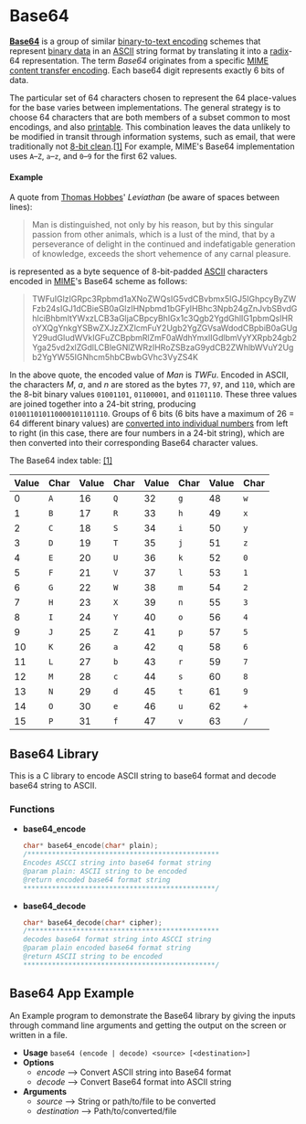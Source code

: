 # Base64

**[Base64](https://en.wikipedia.org/wiki/Base64)** is a group of similar [binary-to-text encoding](https://en.wikipedia.org/wiki/Binary-to-text_encoding) schemes that represent [binary data](https://en.wikipedia.org/wiki/Binary_data) in an [ASCII](https://en.wikipedia.org/wiki/ASCII) string format by translating it into a [radix](https://en.wikipedia.org/wiki/Radix)-64 representation. The term *Base64* originates from a specific [MIME content transfer encoding](https://en.wikipedia.org/wiki/MIME#Content-Transfer-Encoding). Each base64 digit represents exactly 6 bits of data.

The particular set of 64 characters chosen to represent the 64 place-values for the base varies between implementations. The general strategy is to choose 64 characters that are both members of a subset common to most encodings, and also [printable](https://en.wikipedia.org/wiki/Graphic_character). This combination leaves the data unlikely to be modified in transit through information systems, such as email, that were traditionally not [8-bit clean](https://en.wikipedia.org/wiki/8-bit_clean).[[1\]](https://en.wikipedia.org/wiki/Base64#cite_note-autogenerated2006-1) For example, MIME's Base64 implementation uses `A`–`Z`, `a`–`z`, and `0`–`9` for the first 62 values.

#### Example

A quote from [Thomas Hobbes](https://en.wikipedia.org/wiki/Thomas_Hobbes)' *Leviathan* (be aware of spaces between lines):

> Man is distinguished, not only by his reason, but by this singular passion from other animals, which is a lust of the mind, that by a perseverance of delight in the continued and indefatigable generation of knowledge, exceeds the short vehemence of any carnal pleasure.

is represented as a byte sequence of 8-bit-padded [ASCII](https://en.wikipedia.org/wiki/ASCII) characters encoded in [MIME](https://en.wikipedia.org/wiki/MIME)'s Base64 scheme as follows:

> TWFuIGlzIGRpc3Rpbmd1aXNoZWQsIG5vdCBvbmx5IGJ5IGhpcyByZWFzb24sIGJ1dCBieSB0aGlzIHNpbmd1bGFyIHBhc3Npb24gZnJvbSBvdGhlciBhbmltYWxzLCB3aGljaCBpcyBhIGx1c3Qgb2YgdGhlIG1pbmQsIHRoYXQgYnkgYSBwZXJzZXZlcmFuY2Ugb2YgZGVsaWdodCBpbiB0aGUgY29udGludWVkIGFuZCBpbmRlZmF0aWdhYmxlIGdlbmVyYXRpb24gb2Yga25vd2xlZGdlLCBleGNlZWRzIHRoZSBzaG9ydCB2ZWhlbWVuY2Ugb2YgYW55IGNhcm5hbCBwbGVhc3VyZS4K

In the above quote, the encoded value of *Man* is *TWFu*. Encoded in ASCII, the characters *M*, *a*, and *n* are stored as the bytes `77`, `97`, and `110`, which are the 8-bit binary values `01001101`, `01100001`, and `01101110`. These three values are joined together into a 24-bit string, producing `010011010110000101101110`. Groups of 6 bits (6 bits have a maximum of 26 = 64 different binary values) are [converted into individual numbers](https://en.wikipedia.org/wiki/Binary_number#Counting_in_binary) from left to right (in this case, there are four numbers in a 24-bit string), which are then converted into their corresponding Base64 character values.

The Base64 index table: [[1]](https://en.wikipedia.org/wiki/Base64)

| Value | Char | Value | Char | Value | Char | Value | Char |
| ----- | ---- | ----- | ---- | ----- | ---- | ----- | ---- |
| 0     | `A`  | 16    | `Q`  | 32    | `g`  | 48    | `w`  |
| 1     | `B`  | 17    | `R`  | 33    | `h`  | 49    | `x`  |
| 2     | `C`  | 18    | `S`  | 34    | `i`  | 50    | `y`  |
| 3     | `D`  | 19    | `T`  | 35    | `j`  | 51    | `z`  |
| 4     | `E`  | 20    | `U`  | 36    | `k`  | 52    | `0`  |
| 5     | `F`  | 21    | `V`  | 37    | `l`  | 53    | `1`  |
| 6     | `G`  | 22    | `W`  | 38    | `m`  | 54    | `2`  |
| 7     | `H`  | 23    | `X`  | 39    | `n`  | 55    | `3`  |
| 8     | `I`  | 24    | `Y`  | 40    | `o`  | 56    | `4`  |
| 9     | `J`  | 25    | `Z`  | 41    | `p`  | 57    | `5`  |
| 10    | `K`  | 26    | `a`  | 42    | `q`  | 58    | `6`  |
| 11    | `L`  | 27    | `b`  | 43    | `r`  | 59    | `7`  |
| 12    | `M`  | 28    | `c`  | 44    | `s`  | 60    | `8`  |
| 13    | `N`  | 29    | `d`  | 45    | `t`  | 61    | `9`  |
| 14    | `O`  | 30    | `e`  | 46    | `u`  | 62    | `+`  |
| 15    | `P`  | 31    | `f`  | 47    | `v`  | 63    | `/`  |

## Base64 Library

This is a C library to encode ASCII string to base64 format and decode base64 string to ASCII.

### Functions

- **base64_encode**

  ```c
  char* base64_encode(char* plain);
  /***********************************************
  Encodes ASCCI string into base64 format string
  @param plain: ASCII string to be encoded
  @return encoded base64 format string
  ***********************************************/
  ```

- **base64_decode**

  ```c
  char* base64_decode(char* cipher);
  /***********************************************
  decodes base64 format string into ASCCI string
  @param plain encoded base64 format string
  @return ASCII string to be encoded
  ***********************************************/
  ```

## Base64 App Example

An Example program to demonstrate the Base64 library by  giving the inputs through command line arguments and getting the output on the screen or written in a file.

- **Usage** `base64 (encode | decode) <source> [<destination>]`
- **Options**
  - *encode*  -->  Convert ASCII string into Base64 format
  - *decode*  -->  Convert Base64 format into ASCII string
- **Arguments**
  - *source*  -->  String or path/to/file to be converted
  - *destination*  -->  Path/to/converted/file


